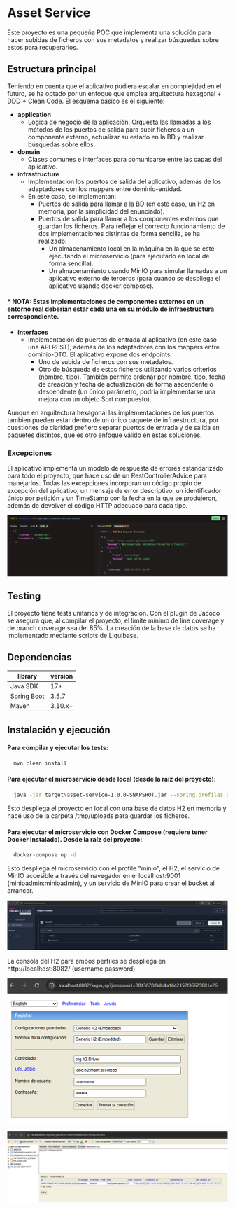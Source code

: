 # Asset Service

Este proyecto es una pequeña POC que implementa una solución para hacer subidas de ficheros con sus metadatos y realizar búsquedas sobre estos para recuperarlos.

## Estructura principal

Teniendo en cuenta que el aplicativo pudiera escalar en complejidad en el futuro, se ha optado por un enfoque que emplea arquitectura hexagonal + DDD + Clean Code. El esquema básico es el siguiente:

* __application__
    * Lógica de negocio de la aplicación. Orquesta las llamadas a los métodos de los puertos de salida para subir ficheros a un componente externo, actualizar su estado en la BD y realizar búsquedas sobre ellos.
* __domain__
    * Clases comunes e interfaces para comunicarse entre las capas del aplicativo.
* __infrastructure__
    * Implementación los puertos de salida del aplicativo, además de los adaptadores con los mappers entre dominio-entidad.
    * En este caso, se implementan:
      * Puertos de salida para llamar a la BD  (en este caso, un H2 en memoria, por la simplicidad del enunciado).
      * Puertos de salida para llamar a los componentes externos que guardan los ficheros. Para reflejar el correcto funcionamiento de dos implementaciones distintas de forma sencilla, se ha realizado:
        * Un almacenamiento local en la máquina en la que se esté ejecutando el microservicio (para ejecutarlo en local de forma sencilla).
        * Un almacenamiento usando MinIO para simular llamadas a un aplicativo externo de terceros (para cuando se despliega el aplicativo usando docker compose).
####        * NOTA: Estas implementaciones de componentes externos en un entorno real deberían estar cada una en su módulo de infraestructura correspondiente.
* __interfaces__
    * Implementación de puertos de entrada al aplicativo (en este caso una API REST), además de los adaptadores con los mappers entre dominio-DTO. El aplicativo expone dos endpoints:
      * Uno de subida de ficheros con sus metadatos.
      * Otro de búsqueda de estos ficheros utilizando varios criterios (nombre, tipo). También permite ordenar por nombre, tipo, fecha de creación y fecha de actualización de forma ascendente o descendente (un único parámetro, podría implementarse una mejora con un objeto Sort compuesto).

Aunque en arquitectura hexagonal las implementaciones de los puertos tambien pueden estar dentro de un único paquete de infraestructura, por cuestiones de claridad prefiero separar puertos de entrada y de salida en paquetes distintos, que es otro enfoque válido en estas soluciones.

### Excepciones
El aplicativo implementa un modelo de respuesta de errores estandarizado para todo el proyecto, que hace uso de un RestControllerAdvice para manejarlos. Todas las excepciones incorporan un código propio de excepción del aplicativo, un mensaje de error descriptivo, un identificador único por petición y un TimeStamp con la fecha en la que se produjeron, además de devolver el código HTTP adecuado para cada tipo.

![Exception.png](assets/Exception.png)

## Testing
El proyecto tiene tests unitarios y de integración. Con el plugin de Jacoco se asegura que, al compilar el proyecto, el límite mínimo de line coverage y de branch coverage sea del 85%. La creación de la base de datos se ha implementado mediante scripts de Liquibase.

## Dependencias

| library                             | version |
|-------------------------------------|---------|
| Java SDK                            | 17+     |
| Spring Boot                         | 3.5.7   |
| Maven                               | 3.10.x+ |

## Instalación y ejecución

#### Para compilar y ejecutar los tests:

```bash
  mvn clean install
```

#### Para ejecutar el microservicio desde local (desde la raíz del proyecto):

```bash
  java -jar target\asset-service-1.0.0-SNAPSHOT.jar --spring.profiles.active=local
```
Esto despliega el proyecto en local con una base de datos H2 en memoria y hace uso de la carpeta /tmp/uploads para guardar los ficheros.

#### Para ejecutar el microservicio con Docker Compose (requiere tener Docker instalado). Desde la raíz del proyecto:

```bash
  docker-compose up -d
```
Esto despliega el microservicio con el profile "minio", el H2, el servicio de MinIO accesible a través del navegador en el localhost:9001 (minioadmin:minioadmin), y un servicio de MinIO para crear el bucket al arrancar.

![MinIO.png](assets/MinIO.png)

La consola del H2 para ambos perfiles se despliega en http://localhost:8082/ (username:password)

![H2-console.png](assets/H2-console.png)

![H2-db.png](assets/H2-db.png)
